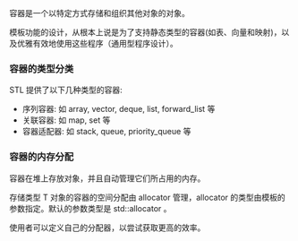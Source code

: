
容器是一个以特定方式存储和组织其他对象的对象。

模板功能的设计，从根本上说是为了支持静态类型的容器(如表、向量和映射)，以及优雅有效地使用这些程序（通用型程序设计）。


### 容器的类型分类

STL 提供了以下几种类型的容器:
- 序列容器: 如 array, vector, deque, list, forward_list 等
- 关联容器: 如 map, set 等
- 容器适配器: 如 stack, queue, priority_queue 等


### 容器的内存分配 

容器在堆上存放对象，并且自动管理它们所占用的内存。

存储类型 T 对象的容器的空间分配由 allocator 管理，allocator 的类型由模板的参数指定。默认的参数类型是 std::allocator<T> 。

使用者可以定义自己的分配器，以尝试获取更高的效率。
